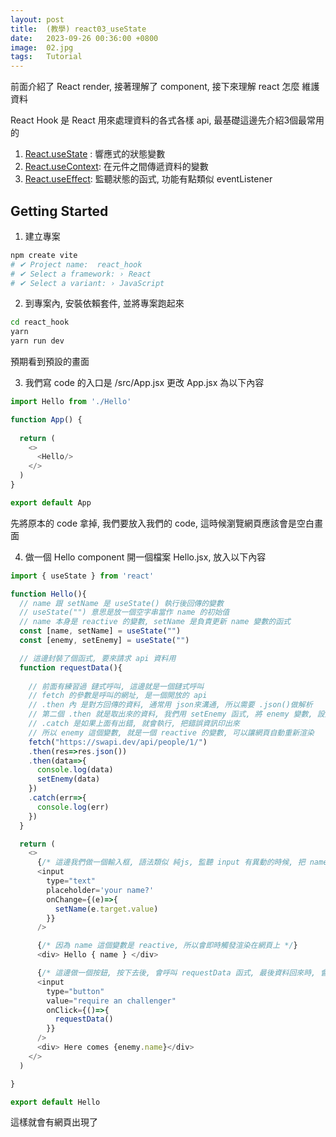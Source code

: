```yaml
---
layout: post
title:  (教學) react03_useState
date:   2023-09-26 00:36:00 +0800
image:  02.jpg
tags:   Tutorial
---
```


前面介紹了 React render, 接著理解了 component, 接下來理解 react 怎麼 維護資料

React Hook 是 React 用來處理資料的各式各樣 api, 最基礎這邊先介紹3個最常用的
1. [React.useState](https://zh-hant.legacy.reactjs.org/docs/hooks-state.html) : 響應式的狀態變數
2. [React.useContext](https://react.dev/reference/react/useContext): 在元件之間傳遞資料的變數
3. [React.useEffect](https://zh-hant.legacy.reactjs.org/docs/hooks-effect.html): 監聽狀態的函式, 功能有點類似 eventListener


## Getting Started
1. 建立專案 
```bash
npm create vite
# ✔ Project name:  react_hook
# ✔ Select a framework: › React
# ✔ Select a variant: › JavaScript
```

2. 到專案內, 安裝依賴套件, 並將專案跑起來
```bash
cd react_hook
yarn
yarn run dev
```
預期看到預設的畫面

3. 我們寫 code 的入口是 /src/App.jsx
更改 App.jsx 為以下內容
```js
import Hello from './Hello'

function App() {
  
  return (
    <>
      <Hello/>
    </>
  )
}

export default App

```
先將原本的 code 拿掉, 我們要放入我們的 code, 這時候瀏覽網頁應該會是空白畫面

4. 做一個 Hello component
開一個檔案 Hello.jsx, 放入以下內容
```js
import { useState } from 'react'

function Hello(){
  // name 跟 setName 是 useState() 執行後回傳的變數
  // useState("") 意思是放一個空字串當作 name 的初始值
  // name 本身是 reactive 的變數, setName 是負責更新 name 變數的函式 
  const [name, setName] = useState("")
  const [enemy, setEnemy] = useState("")

  // 這邊封裝了個函式, 要來請求 api 資料用
  function requestData(){
    
    // 前面有練習過 鏈式呼叫, 這邊就是一個鏈式呼叫
    // fetch 的參數是呼叫的網址, 是一個開放的 api
    // .then 內 是對方回傳的資料, 通常用 json來溝通, 所以需要 .json()做解析
    // 第二個 .then 就是取出來的資料, 我們用 setEnemy 函式, 將 enemy 變數, 設定為資料的內容
    // .catch 是如果上面有出錯, 就會執行, 把錯誤資訊印出來
    // 所以 enemy 這個變數, 就是一個 reactive 的變數, 可以讓網頁自動重新渲染
    fetch("https://swapi.dev/api/people/1/")
    .then(res=>res.json())
    .then(data=>{
      console.log(data)
      setEnemy(data)
    })
    .catch(err=>{
      console.log(err)
    })
  }

  return (
    <>
      {/* 這邊我們做一個輸入框, 語法類似 純js, 監聽 input 有異動的時候, 把 name 變數變更*/}      
      <input 
        type="text" 
        placeholder='your name?' 
        onChange={(e)=>{
          setName(e.target.value)
        }}
      />

      {/* 因為 name 這個變數是 reactive, 所以會即時觸發渲染在網頁上 */}
      <div> Hello { name } </div>

      {/* 這邊做一個按鈕, 按下去後, 會呼叫 requestData 函式, 最後資料回來時, 會觸發選染, 顯示在網頁上*/}
      <input
        type="button"
        value="require an challenger"
        onClick={()=>{
          requestData()
        }}
      />
      <div> Here comes {enemy.name}</div>
    </>
  )

}

export default Hello
```
這樣就會有網頁出現了